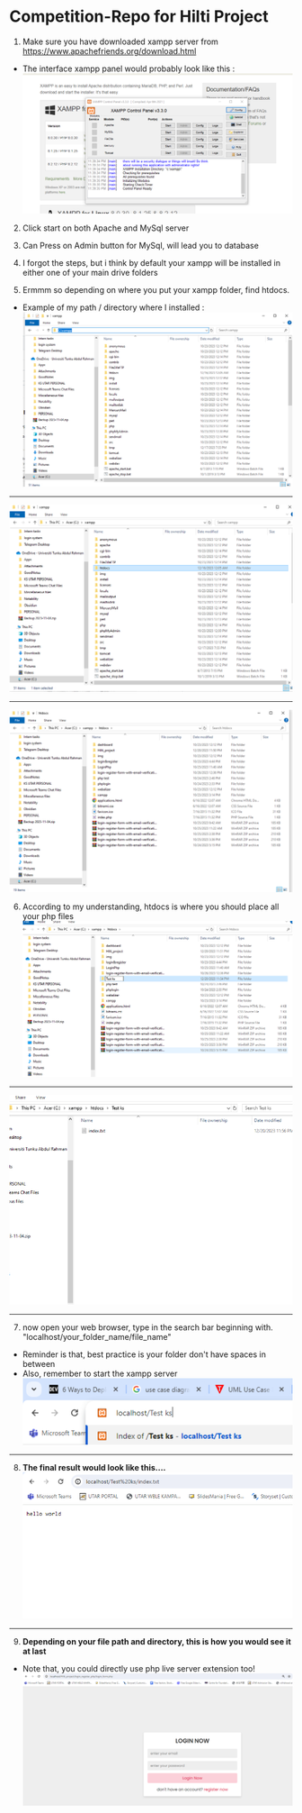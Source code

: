 # Competition-Repo for Hilti Project

1) Make sure you have downloaded xampp server from <https://www.apachefriends.org/download.html>

* The interface xampp panel would probably look like this :
![xampp panel screenshot](image.png)

2) Click start on both Apache and MySql server

3) Can Press on Admin button for MySql, will lead you to database

4) I forgot the steps, but i think by default your xampp will be installed in either one of your main drive folders

5) Ermmm so depending on where you put your xampp folder, find htdocs.
- Example of my path / directory where I installed : 
![Screenshot-2](image-1.png)

<hr>

![Alt text](image-2.png)
<hr>

![Alt text](image-3.png)

6) According to my understanding, htdocs is where you should place all your php files
![Alt text](image-4.png)

<hr>

![Alt text](image-5.png)
<hr>

7) now open your web browser, type in the search bar beginning with. "localhost/your_folder_name/file_name"
- Reminder is that, best practice is your folder don't have spaces in between
- Also, remember to start the xampp server
![Alt text](image-6.png)
<hr>

8) <b>The final result would look like this....</b>
![Alt text](image-7.png)
<hr>

9) <b>Depending on your file path and directory, this is how you would see it at last</b>
- Note that, you could directly use php live server extension too!
![Alt text](image-8.png)


